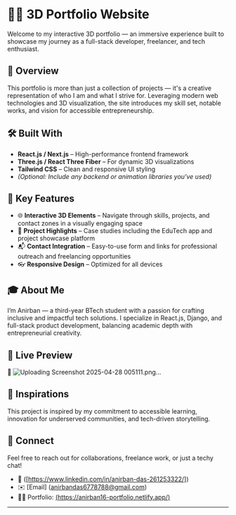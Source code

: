 # 🧑‍💻 3D Portfolio Website  

Welcome to my interactive 3D portfolio — an immersive experience built to showcase my journey as a full-stack developer, freelancer, and tech enthusiast.

## 🚀 Overview  
This portfolio is more than just a collection of projects — it's a creative representation of who I am and what I strive for. Leveraging modern web technologies and 3D visualization, the site introduces my skill set, notable works, and vision for accessible entrepreneurship.

## 🛠️ Built With  
- **React.js / Next.js** – High-performance frontend framework  
- **Three.js / React Three Fiber** – For dynamic 3D visualizations  
- **Tailwind CSS** – Clean and responsive UI styling  
- *(Optional: Include any backend or animation libraries you've used)*

## 🎯 Key Features  
- 🌐 **Interactive 3D Elements** – Navigate through skills, projects, and contact zones in a visually engaging space  
- 📂 **Project Highlights** – Case studies including the EduTech app and project showcase platform  
- 📬 **Contact Integration** – Easy-to-use form and links for professional outreach and freelancing opportunities  
- 👓 **Responsive Design** – Optimized for all devices  

## 🎓 About Me  
I’m Anirban — a third-year BTech student with a passion for crafting inclusive and impactful tech solutions. I specialize in React.js, Django, and full-stack product development, balancing academic depth with entrepreneurial creativity.

## 📸 Live Preview  
🔗  ![Uploading Screenshot 2025-04-28 005111.png…]()


## 🧠 Inspirations  
This project is inspired by my commitment to accessible learning, innovation for underserved communities, and tech-driven storytelling.

## 🤝 Connect  
Feel free to reach out for collaborations, freelance work, or just a techy chat!  
- 🔗 ([https://www.linkedin.com/in/anirban-das-261253322/])  
- ✉️ [Email] (anirbandas6778788@gmail.com)
- 🧑‍💼 Portfolio: [(https://anirban16-portfolio.netlify.app/) ](https://anirban16-portfolio.netlify.app/)

---

